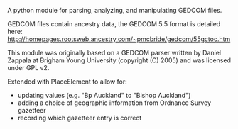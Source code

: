 A python module for parsing, analyzing, and manipulating GEDCOM files.

GEDCOM files contain ancestry data, the GEDCOM 5.5 format is detailed here:
http://homepages.rootsweb.ancestry.com/~pmcbride/gedcom/55gctoc.htm

This module was originally based on a GEDCOM parser written by 
Daniel Zappala at Brigham Young University (copyright (C) 2005) and 
was licensed under GPL v2.

Extended with PlaceElement to allow for:
* updating values (e.g. "Bp Auckland" to "Bishop Auckland")
* adding a choice of geographic information from Ordnance Survey gazetteer
* recording which gazetteer entry is correct
